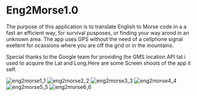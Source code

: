 # Eng2Morse1.0

The purpose of this application is to translate English to Morse code in a a fast an efficient way, for survival pusposes, or finding your way arond in an unknown area. The app uses GPS without the need of a cellphone signal exellent for ocassions where you are off the grid or in the mountains.

Special thanks to the Google team for providing the GMS location API tat i used to acquire the Lat and Long.Here are some
Screen shoots of the app it self.

![eng2morse1_1](https://user-images.githubusercontent.com/20260943/47683609-7774d680-dba6-11e8-9d87-a99a69d78fe3.png)
![eng2morse2_2](https://user-images.githubusercontent.com/20260943/47683611-78a60380-dba6-11e8-966f-23bca66b59f3.png)
![eng2morse3_3](https://user-images.githubusercontent.com/20260943/47683617-7ba0f400-dba6-11e8-9ebf-dc85fda1208e.png)
![eng2morse4_4](https://user-images.githubusercontent.com/20260943/47683620-7cd22100-dba6-11e8-87e1-4fbacd1df121.png)
![eng2morse5_5](https://user-images.githubusercontent.com/20260943/47683622-7e9be480-dba6-11e8-81d1-c0cbc863f231.png)
![eng2morse6_6](https://user-images.githubusercontent.com/20260943/47683629-7fcd1180-dba6-11e8-9218-3df93ef9c165.png)



